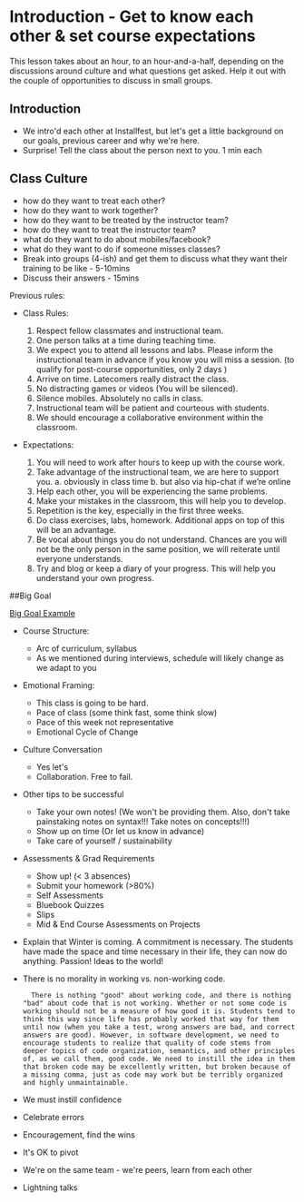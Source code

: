 # Introduction - Get to know each other & set course expectations

This lesson takes about an hour, to an hour-and-a-half, depending on the discussions around culture and what questions get asked. Help it out with the couple of opportunities to discuss in small groups.

## Introduction
- We intro'd each other at Installfest, but let's get a little background on our goals, previous career and why we're here.
- Surprise! Tell the class about the person next to you. 1 min each

## Class Culture
- how do they want to treat each other?
- how do they want to work together?
- how do they want to be treated by the instructor team?
- how do they want to treat the instructor team?
- what do they want to do about mobiles/facebook?
- what do they want to do if someone misses classes?
- Break into groups (4-ish) and get them to discuss what they want their training to be like - 5-10mins
- Discuss their answers - 15mins

Previous rules:

* Class Rules:

  1. Respect fellow classmates and instructional team.
  2. One person talks at a time during teaching time.
  3. We expect you to attend all lessons and labs. Please inform the instructional team in advance if you know you will miss a session. (to qualify for post-course opportunities, only 2 days )
  4. Arrive on time. Latecomers really distract the class.
  5. No distracting games or videos (You will be silenced).
  6. Silence mobiles. Absolutely no calls in class.
  7. Instructional team will be patient and courteous with students.
  8. We should encourage a collaborative environment within the classroom.

* Expectations:

  1. You will need to work after hours to keep up with the course work.
  2. Take advantage of the instructional team, we are here to support you.
    a. obviously in class time
    b. but also via hip-chat if we’re online
  3. Help each other, you will be experiencing the same problems.
  4. Make your mistakes in the classroom, this will help you to develop.
  5. Repetition is the key, especially in the first three weeks.
  6. Do class exercises, labs, homework. Additional apps on top of this will be an advantage.
  7. Be vocal about things you do not understand. Chances are you will not be the only person in the same position, we will reiterate until everyone understands.
  8. Try and blog or keep a diary of your progress. This will help you understand your own progress.

##Big Goal

[Big Goal Example](https://github.com/marcwright/WDI_ATL_1_Instructors/blob/master/REPO%20-%20DC%20-%20Instructors/big_goal.md)

* Course Structure:
  * Arc of curriculum, syllabus
  * As we mentioned during interviews, schedule will likely change as we adapt to you

* Emotional Framing: 
  * This class is going to be hard.
  * Pace of class (some think fast, some think slow)
  * Pace of this week not representative
  * Emotional Cycle of Change

* Culture Conversation 
  * Yes let's
  * Collaboration. Free to fail.

* Other tips to be successful 
  * Take your own notes! (We won't be providing them. Also, don't take painstaking notes on syntax!!! Take notes on concepts!!!)
  * Show up on time (Or let us know in advance)
  * Take care of yourself / sustainability

* Assessments & Grad Requirements 
  * Show up! (< 3 absences)
  * Submit your homework (>80%)
  * Self Assessments
  * Bluebook Quizzes
  * Slips
  * Mid & End Course Assessments on Projects


* Explain that Winter is coming. A commitment is necessary. The students have made the space and time necessary in their life, they can now do anything. Passion! Ideas to the world!
* There is no morality in working vs. non-working code.
		
		There is nothing "good" about working code, and there is nothing "bad" about code that is not working. Whether or not some code is working should not be a measure of how good it is. Students tend to think this way since life has probably worked that way for them until now (when you take a test, wrong answers are bad, and correct answers are good). However, in software development, we need to encourage students to realize that quality of code stems from deeper topics of code organization, semantics, and other principles of, as we call them, good code. We need to instill the idea in them that broken code may be excellently written, but broken because of a missing comma, just as code may work but be terribly organized and highly unmaintainable.
* We must instill confidence
* Celebrate errors
* Encouragement, find the wins
* It's OK to pivot
* We're on the same team - we're peers, learn from each other
* Lightning talks